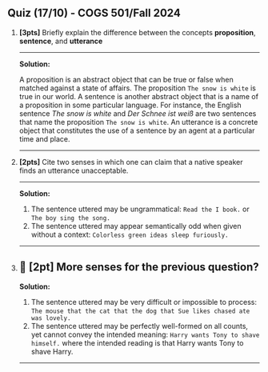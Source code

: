 Quiz  (17/10) - COGS 501/Fall 2024
------------------------------------
1. **[3pts]**
    Briefly explain the difference between the concepts **proposition**,
    **sentence**, and **utterance**

   -----------
    **Solution:**

    A proposition is an abstract object that can be true or false when matched
    against a state of affairs. The proposition `The snow is white` is true in our world. A sentence is another abstract object that is a name of a proposition in some particular language. For instance, the English sentence _The snow is white_ and _Der Schnee ist weiß_ are two sentences that name the proposition `The snow is white`. An utterance is a concrete object that constitutes the use of a sentence by an agent at a particular time and place. 

    -----------
1. **[2pts]**
    Cite two senses in which one can claim that a native speaker finds an utterance
    unacceptable.

    -----------
    **Solution:**

    1. The sentence uttered may be ungrammatical:
        `Read the I book.` or `The boy sing the song.`
    1. The sentence uttered may appear semantically odd when given without a
       context:
       `Colorless green ideas sleep furiously.`
    -----------
1. 🤑 **[2pt]**
    More senses for the previous question?
    -----------
    **Solution:**

    1. The sentence uttered may be very difficult or impossible to process: 
        `The mouse that the cat that the dog that Sue likes chased ate was lovely.`
    1. The sentence uttered may be perfectly well-formed on all counts, yet
       cannot convey the intended meaning:
       `Harry wants Tony to shave himself.` where the intended reading is that
       Harry wants Tony to shave Harry.
    -----------
